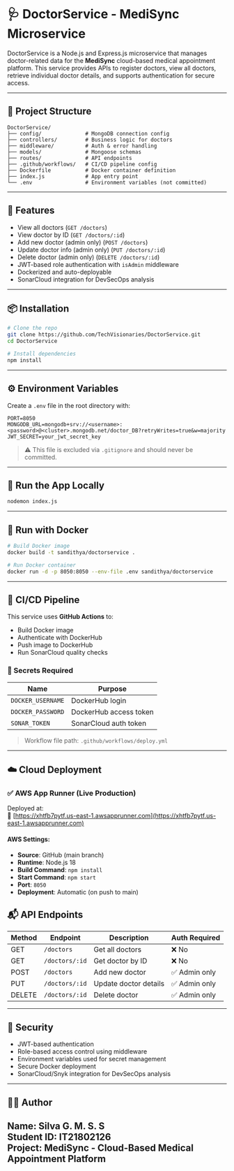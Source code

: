 # 🩺 DoctorService - MediSync Microservice

DoctorService is a Node.js and Express.js microservice that manages doctor-related data for the **MediSync** cloud-based medical appointment platform. This service provides APIs to register doctors, view all doctors, retrieve individual doctor details, and supports authentication for secure access.

---

## 📁 Project Structure

```
DoctorService/
├── config/              # MongoDB connection config  
├── controllers/         # Business logic for doctors  
├── middleware/          # Auth & error handling  
├── models/              # Mongoose schemas  
├── routes/              # API endpoints  
├── .github/workflows/   # CI/CD pipeline config  
├── Dockerfile           # Docker container definition  
├── index.js             # App entry point  
└── .env                 # Environment variables (not committed)
```

---

## 🚀 Features

- View all doctors (`GET /doctors`)  
- View doctor by ID (`GET /doctors/:id`)  
- Add new doctor (admin only) (`POST /doctors`)  
- Update doctor info (admin only) (`PUT /doctors/:id`)  
- Delete doctor (admin only) (`DELETE /doctors/:id`)  
- JWT-based role authentication with `isAdmin` middleware  
- Dockerized and auto-deployable  
- SonarCloud integration for DevSecOps analysis

---

## 📦 Installation

```bash
# Clone the repo
git clone https://github.com/TechVisionaries/DoctorService.git
cd DoctorService

# Install dependencies
npm install
```

---

## ⚙️ Environment Variables

Create a `.env` file in the root directory with:

```env
PORT=8050
MONGODB_URL=mongodb+srv://<username>:<password>@<cluster>.mongodb.net/doctor_DB?retryWrites=true&w=majority
JWT_SECRET=your_jwt_secret_key
```

> ⚠️ This file is excluded via `.gitignore` and should never be committed.

---

## 🧪 Run the App Locally

```bash
nodemon index.js
```

---

## 🐳 Run with Docker

```bash
# Build Docker image
docker build -t sandithya/doctorservice .

# Run Docker container
docker run -d -p 8050:8050 --env-file .env sandithya/doctorservice
```

---

## 🔄 CI/CD Pipeline

This service uses **GitHub Actions** to:

- Build Docker image  
- Authenticate with DockerHub  
- Push image to DockerHub  
- Run SonarCloud quality checks  

### 🔐 Secrets Required

| Name              | Purpose                        |
|-------------------|--------------------------------|
| `DOCKER_USERNAME` | DockerHub login                |
| `DOCKER_PASSWORD` | DockerHub access token         |
| `SONAR_TOKEN`     | SonarCloud auth token          |

> Workflow file path: `.github/workflows/deploy.yml`

---

## ☁️ Cloud Deployment

### ✅ AWS App Runner (Live Production)

Deployed at:  
🔗 [https://xhtfb7pytf.us-east-1.awsapprunner.com](https://xhtfb7pytf.us-east-1.awsapprunner.com)

#### AWS Settings:
- **Source**: GitHub (main branch)
- **Runtime**: Node.js 18
- **Build Command**: `npm install`
- **Start Command**: `npm start`
- **Port**: `8050`
- **Deployment**: Automatic (on push to main)


## 📬 API Endpoints

| Method | Endpoint         | Description              | Auth Required    |
|--------|------------------|--------------------------|------------------|
| GET    | `/doctors`       | Get all doctors          | ❌ No             |
| GET    | `/doctors/:id`   | Get doctor by ID         | ❌ No             |
| POST   | `/doctors`       | Add new doctor           | ✅ Admin only     |
| PUT    | `/doctors/:id`   | Update doctor details    | ✅ Admin only     |
| DELETE | `/doctors/:id`   | Delete doctor            | ✅ Admin only     |

---

## 🔐 Security

- JWT-based authentication  
- Role-based access control using middleware  
- Environment variables used for secret management  
- Secure Docker deployment  
- SonarCloud/Snyk integration for DevSecOps analysis  

---

## 👨‍💻 Author

**Name**: Silva G. M. S. S  
**Student ID**: IT21802126  
**Project**: MediSync - Cloud-Based Medical Appointment Platform  
---

